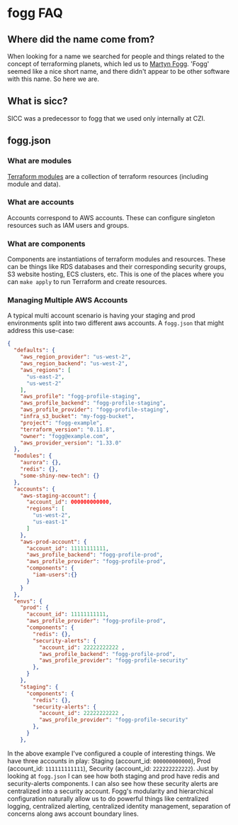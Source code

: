 # fogg FAQ

## Where did the name come from?

When looking for a name we searched for people and things related to the concept of terraforming planets, which led us to [Martyn Fogg](https://en.wikipedia.org/wiki/Martyn_J._Fogg). 'Fogg' seemed like a nice short name, and there didn't appear to be other software with this name. So here we are.

## What is sicc?

SICC was a predecessor to fogg that we used only internally at CZI.


## fogg.json

### What are modules
[Terraform modules](https://www.terraform.io/intro/getting-started/modules.html) are a collection of terraform resources (including module and data).

### What are accounts
Accounts correspond to AWS accounts. These can configure singleton resources such as IAM users and groups.

### What are components
Components are instantiations of terraform modules and resources. These can be things like RDS databases and their corresponding security groups, S3 website hosting, ECS clusters, etc. This is one of the places where you can `make apply` to run Terraform and create resources.

### Managing Multiple AWS Accounts
A typical multi account scenario is having your staging and prod environments split into two different aws accounts.
A `fogg.json` that might address this use-case:
```json
{
  "defaults": {
    "aws_region_provider": "us-west-2",
    "aws_region_backend": "us-west-2",
    "aws_regions": [
      "us-east-2",
      "us-west-2"
    ],
    "aws_profile": "fogg-profile-staging",
    "aws_profile_backend": "fogg-profile-staging",
    "aws_profile_provider": "fogg-profile-staging",
    "infra_s3_bucket": "my-fogg-bucket",
    "project": "fogg-example",
    "terraform_version": "0.11.8",
    "owner": "fogg@example.com",
    "aws_provider_version": "1.33.0"
  },
  "modules": {
    "aurora": {},
    "redis": {},
    "some-shiny-new-tech": {}
  },
  "accounts": {
    "aws-staging-account": {
      "account_id": 000000000000,
      "regions": [
        "us-west-2",
        "us-east-1"
      ]
    },
    "aws-prod-account": {
      "account_id": 11111111111,
      "aws_profile_backend": "fogg-profile-prod",
      "aws_profile_provider": "fogg-profile-prod",
      "components": {
        "iam-users":{}
      }
    }
  },
  "envs": {
    "prod": {
      "account_id": 11111111111,
      "aws_profile_provider": "fogg-profile-prod",
      "components": {
        "redis": {},
        "security-alerts": {
          "account_id": 22222222222 ,
          "aws_profile_backend": "fogg-profile-prod",
          "aws_profile_provider": "fogg-profile-security"
        },
      }
    },
    "staging": {
      "components": {
        "redis": {},
        "security-alerts": {
          "account_id": 22222222222 ,
          "aws_profile_provider": "fogg-profile-security"
        },
      }
    },
```
In the above example I've configured a couple of interesting things. We have three accounts in play: Staging (account_id: `000000000000`), Prod (account_id: `111111111111`), Security (account_id: `222222222222`). Just by looking at `fogg.json` I can see how both staging and prod have redis and security-alerts components. I can also see how these security alerts are centralized into a security account. Fogg's modularity and hierarchical configuration naturally allow us to do powerful things like centralized logging, centralized alerting, centralized identity management, separation of concerns along aws account boundary lines.
